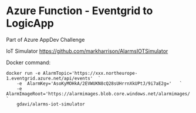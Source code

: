 # Azure Function - Eventgrid to LogicApp

Part of Azure AppDev Challenge

IoT Simulator https://github.com/markharrison/AlarmsIOTSimulator

Docker command:

```
docker run -e AlarmTopic='https://xxx.northeurope-1.eventgrid.azure.net/api/events'  `
    -e  AlarmKey='AsoKyMOHkA/2EVWUKN8cQ28sUHrrnXkUPtJ/9i7aE2g='   `
    -e AlarmImageRoot='https://alarmimages.blob.core.windows.net/alarmimages/'  `
    gdavi/alarms-iot-simulator
```
